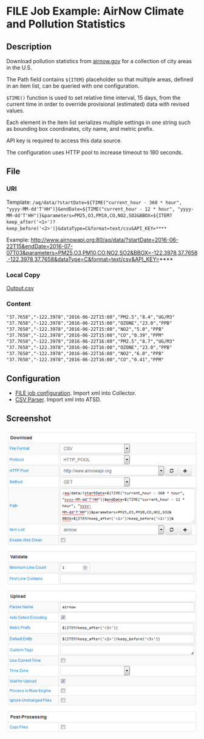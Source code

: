 # FILE Job Example: AirNow Climate and Pollution Statistics

## Description

Download pollution statistics from [airnow.gov](https://www.airnow.gov/) for a collection of city areas in the U.S.

The Path field contains `${ITEM}` placeholder so that multiple areas, defined in an item list, can be queried with one configuration.

`$TIME()` function is used to set relative time interval, 15 days, from the current time in order to override provisional (estimated) data with revised values.

Each element in the item list serializes multiple settings in one string such as bounding box coordinates, city name, and metric prefix.

API key is required to access this data source.

The configuration uses HTTP pool to increase timeout to 180 seconds.

## File

### URI

Template: `/aq/data/?startDate=${TIME("current_hour - 360 * hour", "yyyy-MM-dd'T'HH")}&endDate=${TIME("current_hour - 12 * hour", "yyyy-MM-dd'T'HH")}&parameters=PM25,O3,PM10,CO,NO2,SO2&BBOX=${ITEM?keep_after('<1>')?keep_before('<2>')}&dataType=C&format=text/csv&API_KEY=****`

Example: http://www.airnowapi.org:80/aq/data/?startDate=2016-06-22T15&endDate=2016-07-07T03&parameters=PM25,O3,PM10,CO,NO2,SO2&BBOX=-122.3978,37.7658,-122.3978,37.7658&dataType=C&format=text/csv&API_KEY=****

### Local Copy

[Output.csv](Output.csv)

### Content

```ls
"37.7658","-122.3978","2016-06-22T15:00","PM2.5","8.4","UG/M3"
"37.7658","-122.3978","2016-06-22T15:00","OZONE","23.0","PPB"
"37.7658","-122.3978","2016-06-22T15:00","NO2","5.0","PPB"
"37.7658","-122.3978","2016-06-22T15:00","CO","0.39","PPM"
"37.7658","-122.3978","2016-06-22T16:00","PM2.5","8.7","UG/M3"
"37.7658","-122.3978","2016-06-22T16:00","OZONE","23.0","PPB"
"37.7658","-122.3978","2016-06-22T16:00","NO2","6.0","PPB"
"37.7658","-122.3978","2016-06-22T16:00","CO","0.41","PPM"
```

## Configuration

* [FILE job configuration](airnow-job.xml). Import xml into Collector.
* [CSV Parser](airnow-parser.xml). Import xml into ATSD.

## Screenshot

![Job Screenshot](airnow-config.png)